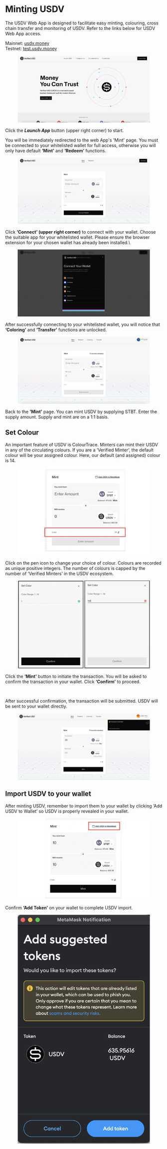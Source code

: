 # Minting USDV

The USDV Web App is designed to facilitate easy minting, colouring, cross chain transfer and monitoring of USDV. Refer to the links below for USDV Web App access.

Mainnet: [usdv.money](https://usdv.money/)\
Testnet: [test.usdv.money](https://test.usdv.money/)

<figure><img src="../.gitbook/assets/image (1).png" alt=""><figcaption></figcaption></figure>

Click the _**Launch App**_ button (upper right corner) to start.

You will be immediately redirected to the web App's 'Mint' page. You must be connected to your whitelisted wallet for full access, otherwise you will only have default **‘Mint’** and **‘Redeem’** functions.

<figure><img src="../.gitbook/assets/image (2).png" alt=""><figcaption></figcaption></figure>

Click **‘Connect’ (upper right corner)** to connect with your wallet. Choose the suitable app for your whitelisted wallet. Please ensure the browser extension for your chosen wallet has already been installed.\


<figure><img src="../.gitbook/assets/image (3).png" alt=""><figcaption></figcaption></figure>

After successfully connecting to your whitelisted wallet, you will notice that **‘Coloring’** and **‘Transfer’** functions are unlocked.

<figure><img src="../.gitbook/assets/image (4).png" alt=""><figcaption></figcaption></figure>

Back to the **'Mint'** page. You can mint USDV by supplying STBT. Enter the supply amount. Supply and mint are on a 1:1 basis.

## Set Colour

An important feature of USDV is ColourTrace. Minters can mint their USDV in any of the circulating colours. If you are a ‘Verified Minter’, the default colour will be your assigned colour. Here, our default (and assigned) colour is 14.

<figure><img src="../.gitbook/assets/image (8) (1) (1).png" alt=""><figcaption></figcaption></figure>

Click on the pen icon to change your choice of colour. Colours are recorded as unique positive integers. The number of colours is capped by the number of ‘Verified Minters’ in the USDV ecosystem.

<figure><img src="../.gitbook/assets/image (7) (1) (1) (1).png" alt=""><figcaption></figcaption></figure>

Click the **‘Mint’** button to initiate the transaction. You will be asked to confirm the transaction in your wallet. Click **‘Confirm’** to proceed.

<figure><img src="https://lh7-us.googleusercontent.com/NDzHunQo3jbrv-7oNNbA0LYZ9rbYedVedfmweiLjyVSaPHFiffQfOE4mbB2FnoT4dvLfrBbYGHP1VoMod7Vnj3YDQ9CleAa68VX6RJbGSBJAn7R0oNKhp9mhYokjwlnV_i3QxoM9aa_Xrs8j2EBRa8s" alt=""><figcaption></figcaption></figure>

After successful confirmation, the transaction will be submitted. USDV will be sent to your wallet directly.

<figure><img src="../.gitbook/assets/image (5).png" alt=""><figcaption></figcaption></figure>

## Import USDV to your wallet

After minting USDV, remember to import them to your wallet by clicking ‘Add USDV to Wallet’ so USDV is properly revealed in your wallet.

<figure><img src="../.gitbook/assets/image (11) (1).png" alt=""><figcaption></figcaption></figure>

Confirm **‘Add Token’** on your wallet to complete USDV import.

<div data-full-width="true">

<figure><img src="../.gitbook/assets/image (6).png" alt=""><figcaption></figcaption></figure>

</div>
